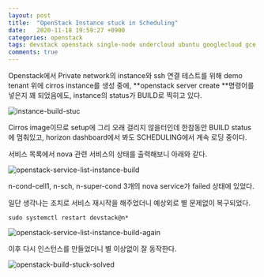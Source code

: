```yaml
---
layout: post
title:  "OpenStack Instance stuck in Scheduling"
date:   2020-11-18 19:59:27 +0900
categories: openstack
tags: devstack openstack single-node undercloud ubuntu googlecloud gce nova
comments: true  
---
```

Openstack에서 Private network의 instance와 ssh 연결 테스트를 위해 demo tenant 위에 cirros instance를 생성 중에, **openstack server create **명령어를 넣은지 꽤 되었음에도, instance의 status가 BUILD로 찍히고 있다.

![instance-build-stuc](https://snowapril.github.io/assets/img/post_img/instance-build-stuc.png)  

Cirros image이므로 setup에 그리 오래 걸리지 않을터인데 한참동안 BUILD status에 멈춰있고, horizon dashboard에서 봐도 SCHEDULING에서 계속 로딩 중이다. 

서비스 목록에서 nova 관련 서비스의 상태를 출력해보니 아래와 같다.

![openstack-service-list-instance-build](https://snowapril.github.io/assets/img/post_img/openstack-service-list-instance-build.png)  

n-cond-cell1, n-sch, n-super-cond 3개의 nova service가 failed 상태에 있었다. 

일단 생각나는 조치로 서비스 재시작을 해주었더니 예상외로 별 문제없이 복구되었다.

```
sudo systemctl restart devstack@n*
```

![openstack-service-list-instance-build-again](https://snowapril.github.io/assets/img/post_img/openstack-service-list-instance-build-again.png)  

이후 다시 인스턴스를 만들었더니 별 이상없이 잘 동작한다.

![openstack-build-stuck-solved](https://snowapril.github.io/assets/img/post_img/openstack-build-stuck-solved.png)  